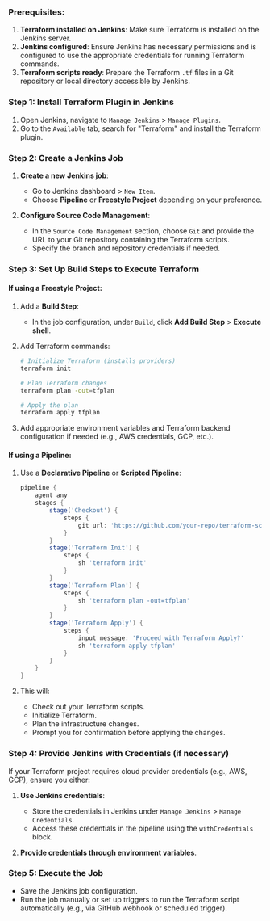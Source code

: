 ### Prerequisites:
1. **Terraform installed on Jenkins**: Make sure Terraform is installed on the Jenkins server.
2. **Jenkins configured**: Ensure Jenkins has necessary permissions and is configured to use the appropriate credentials for running Terraform commands.
3. **Terraform scripts ready**: Prepare the Terraform `.tf` files in a Git repository or local directory accessible by Jenkins.

### Step 1: Install Terraform Plugin in Jenkins
1. Open Jenkins, navigate to `Manage Jenkins` > `Manage Plugins`.
2. Go to the `Available` tab, search for "Terraform" and install the Terraform plugin.

### Step 2: Create a Jenkins Job
1. **Create a new Jenkins job**: 
   - Go to Jenkins dashboard > `New Item`.
   - Choose **Pipeline** or **Freestyle Project** depending on your preference.

2. **Configure Source Code Management**:
   - In the `Source Code Management` section, choose `Git` and provide the URL to your Git repository containing the Terraform scripts.
   - Specify the branch and repository credentials if needed.

### Step 3: Set Up Build Steps to Execute Terraform
#### If using a **Freestyle Project**:
1. Add a **Build Step**:
   - In the job configuration, under `Build`, click **Add Build Step** > **Execute shell**.

2. Add Terraform commands:
   ```bash
   # Initialize Terraform (installs providers)
   terraform init

   # Plan Terraform changes
   terraform plan -out=tfplan

   # Apply the plan
   terraform apply tfplan
   ```

3. Add appropriate environment variables and Terraform backend configuration if needed (e.g., AWS credentials, GCP, etc.).

#### If using a **Pipeline**:
1. Use a **Declarative Pipeline** or **Scripted Pipeline**:
   ```groovy
   pipeline {
       agent any
       stages {
           stage('Checkout') {
               steps {
                   git url: 'https://github.com/your-repo/terraform-scripts.git', branch: 'main'
               }
           }
           stage('Terraform Init') {
               steps {
                   sh 'terraform init'
               }
           }
           stage('Terraform Plan') {
               steps {
                   sh 'terraform plan -out=tfplan'
               }
           }
           stage('Terraform Apply') {
               steps {
                   input message: 'Proceed with Terraform Apply?'
                   sh 'terraform apply tfplan'
               }
           }
       }
   }
   ```

2. This will:
   - Check out your Terraform scripts.
   - Initialize Terraform.
   - Plan the infrastructure changes.
   - Prompt you for confirmation before applying the changes.

### Step 4: Provide Jenkins with Credentials (if necessary)
If your Terraform project requires cloud provider credentials (e.g., AWS, GCP), ensure you either:
1. **Use Jenkins credentials**: 
   - Store the credentials in Jenkins under `Manage Jenkins` > `Manage Credentials`.
   - Access these credentials in the pipeline using the `withCredentials` block.
   
2. **Provide credentials through environment variables**.

### Step 5: Execute the Job
- Save the Jenkins job configuration.
- Run the job manually or set up triggers to run the Terraform script automatically (e.g., via GitHub webhook or scheduled trigger).
